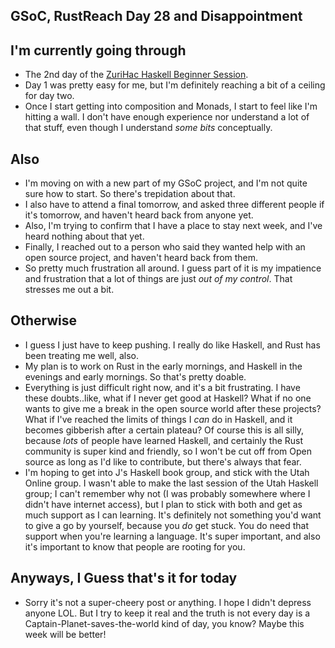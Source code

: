 ## GSoC, RustReach Day 28 and Disappointment

## I'm currently going through
- The 2nd day of the [ZuriHac Haskell Beginner Session](https://www.youtube.com/watch?v=4fNIhrDhaYA).
- Day 1 was pretty easy for me, but I'm definitely reaching a bit of a ceiling for day two.
- Once I start getting into composition and Monads, I start to feel like I'm hitting a wall.
  I don't have enough experience nor understand a lot of that stuff, even though I understand
  *some bits* conceptually.

## Also
- I'm moving on with a new part of my GSoC project, and I'm not quite sure how to start.
  So there's trepidation about that.
- I also have to attend a final tomorrow, and asked three different people if it's tomorrow,
  and haven't heard back from anyone yet.
- Also, I'm trying to confirm that I have a place to stay next week, and I've heard nothing about
  that yet.
- Finally, I reached out to a person who said they wanted help with an open source project, and 
  haven't heard back from them.
- So pretty much frustration all around. I guess part of it is my impatience and frustration that
  a lot of things are just *out of my control*. That stresses me out a bit.
  
## Otherwise
- I guess I just have to keep pushing. I really do like Haskell, and Rust has been treating me well, also.
- My plan is to work on Rust in the early mornings, and Haskell in the evenings and early mornings. So that's
  pretty doable.
- Everything is just difficult right now, and it's a bit frustrating. I have these doubts..like, what if I never
  get good at Haskell? What if no one wants to give me a break in the open source world after these projects?
  What if I've reached the limits of things I *can* do in Haskell, and it becomes gibberish after a certain plateau?
  Of course this is all silly, because *lots* of people have learned Haskell, and certainly the Rust community is
  super kind and friendly, so I won't be cut off from Open source as long as I'd like to contribute, but there's
  always that fear. 
- I'm hoping to get into J's Haskell book group, and stick with the Utah Online group. I wasn't able to make the last
  session of the Utah Haskell group; I can't remember why not (I was probably somewhere where I didn't have internet
  access), but I plan to stick with both and get as much support as I can learning. It's definitely not something you'd
  want to give a go by yourself, because you *do* get stuck. You do need that support when you're learning a language. It's
  super important, and also it's important to know that people are rooting for you.
  
## Anyways, I Guess that's it for today
- Sorry it's not a super-cheery post or anything. I hope I didn't depress anyone LOL. But I try to keep it real and 
  the truth is not every day is a Captain-Planet-saves-the-world kind of day, you know? Maybe this week will be better!

